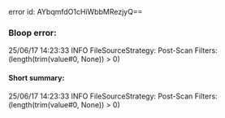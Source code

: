 error id: AYbqmfdO1cHiWbbMRezjyQ==
### Bloop error:

25/06/17 14:23:33 INFO FileSourceStrategy: Post-Scan Filters: (length(trim(value#0, None)) > 0)
#### Short summary: 

25/06/17 14:23:33 INFO FileSourceStrategy: Post-Scan Filters: (length(trim(value#0, None)) > 0)